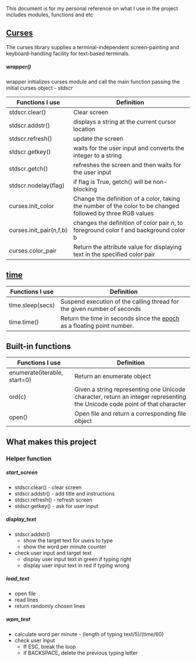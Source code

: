 This document is for my personal reference on what I use in the project includes modules, functions and etc

## [Curses](https://docs.python.org/3/library/curses.html#curses.window.nodelay)
The curses library supplies a terminal-independent screen-painting and keyboard-handling facility for text-based terminals.

##### wrapper()
wrapper initializes curses module and call the main function passing the initial curses object - stdscr

Functions I use | Definition
------------ | ------------
stdscr.clear()|Clear screen
stdscr.addstr()|displays a string at the current cursor location
stdscr.refresh()|update the screen
stdscr.getkey()|waits for the user input and converts the integer to a string
stdscr.getch()|refreshes the screen and then waits for the user input
stdscr.nodelay(flag)|if flag is True, getch() will be non-blocking
curses.init_color|Change the definition of a color, taking the number of the color to be changed followed by three RGB values
curses.init_pair(n,f,b)|changes the definition of color pair _n_, to foreground color f and background color b
curses.color_pair|Return the attribute value for displaying text in the specified color pair

## [time](https://docs.python.org/3/library/time.html)
Functions I use | Definition
------------ | ------------
time.sleep(secs)|Suspend execution of the calling thread for the given number of seconds
time.time()|Return the time in seconds since the [epoch](https://docs.python.org/3/library/time.html#epoch) as a floating point number.

## Built-in functions
Functions I use | Definition
------------ | ------------
enumerate(iterable, start=0)|Return an enumerate object
ord(c)|Given a string representing one Unicode character, return an integer representing the Unicode code point of that character
open()|Open file and return a corresponding file object



## What makes this project
### Helper function
##### start_screen
- stdscr.clear() - clear screen
- stdscr.addstr() - add title and instructions
- stdscr.refresh() - refresh screen
- stdscr.getkey() - ask for user input

##### display_text
- stdscr.addstr()
	- show the target text for users to type
	- show the word per minute counter
- check user input and target text
	- display user input text in green if typing right
	- display user input text in red if typing wrong

##### load_text
- open file
- read lines
- return randomly chosen lines

##### wpm_test
- calculate word per minute - (length of typing text/5)/(time/60)
- check user input 
	- If ESC, break the loop
	- if BACKSPACE, delete the previous typing letter



